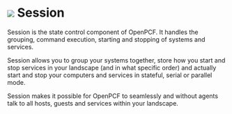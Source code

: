 ![](https://raw.githubusercontent.com/wiki/raaftech/session/images/session.png) Session
=======
Session is the state control component of OpenPCF. It handles the grouping, command execution, starting and stopping of systems and services.

Session allows you to group your systems together, store how you start and stop services in your landscape (and in what specific order) and actually start and stop your computers and services in stateful, serial or parallel mode.

Session makes it possible for OpenPCF to seamlessly and without agents talk to all hosts, guests and services within your landscape.

